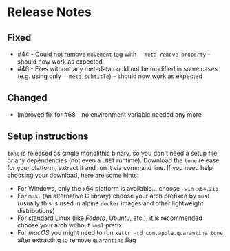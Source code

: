 # Release Notes

## Fixed
- #44 - Could not remove `movement` tag with `--meta-remove-property` - should now work as expected
- #46 - Files without any metadata could not be modified in some cases (e.g. using only `--meta-subtitle`) - should now work as expected

## Changed
- Improved fix for #68 - no environment variable needed any more



## Setup instructions

`tone` is released as single monolithic binary, so you don't need a setup file or any dependencies (not even a `.NET` runtime). Download the `tone` 
release for your platform, extract it and run it via command line. If you need help choosing your download, here are some hints:

- For Windows, only the x64 platform is available... choose `-win-x64.zip`
- For `musl` (an alternative C library) choose your arch prefixed by `musl` (usually this is used in alpine `docker` images and other lightweight distributions)
- For standard Linux (like *Fedora*, *Ubuntu*, etc.), it is recommended choose your arch without `musl` prefix
- For *macOS* you might need to run `xattr -rd com.apple.quarantine tone` after extracting to remove `quarantine` flag


